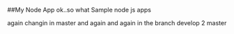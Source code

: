##My Node App
ok..so what
Sample node js apps

again changin in master
and again 
and again
in the branch develop 2
master
